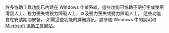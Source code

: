 許多協助工具功能已內建在 Windows 作業系統，這些功能可協助不便打字或使用滑鼠人士、視力喪失或視力障礙人士，以及聽力喪失或聽力障礙人士。 這些功能會在安裝期間安裝。 如需這些功能的詳細資訊，請參閱 Windows 中的說明和 [Microsoft 協助工具網站](http://go.microsoft.com/fwlink/?LinkId=8431)。

<!--HONumber=Oct16_HO1-->


